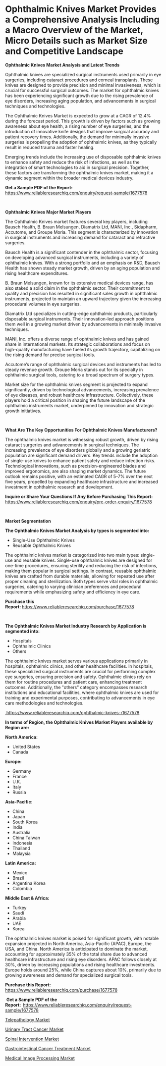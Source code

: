 <p><h1>Ophthalmic Knives Market Provides a Comprehensive Analysis Including a Macro Overview of the Market, Micro Details such as Market Size and Competitive Landscape</h1></p><p><strong>Ophthalmic Knives Market Analysis and Latest Trends</strong></p>
<p><p>Ophthalmic knives are specialized surgical instruments used primarily in eye surgeries, including cataract procedures and corneal transplants. These knives are designed to provide precision and minimal invasiveness, which is crucial for successful surgical outcomes. The market for ophthalmic knives has been experiencing significant growth due to the rising prevalence of eye disorders, increasing aging population, and advancements in surgical techniques and technologies.</p><p>The Ophthalmic Knives Market is expected to grow at a CAGR of 12.4% during the forecast period. This growth is driven by factors such as growing awareness about eye health, a rising number of eye surgeries, and the introduction of innovative knife designs that improve surgical accuracy and patient recovery times. Additionally, the demand for minimally invasive surgeries is propelling the adoption of ophthalmic knives, as they typically result in reduced trauma and faster healing.</p><p>Emerging trends include the increasing use of disposable ophthalmic knives to enhance safety and reduce the risk of infections, as well as the integration of smart technologies to aid in surgical precision. Together, these factors are transforming the ophthalmic knives market, making it a dynamic segment within the broader medical devices industry.</p></p>
<p><strong>Get a Sample PDF of the Report:&nbsp;</strong> <a href="https://www.reliableresearchiq.com/enquiry/request-sample/1677578?utm_campaign=1896&utm_medium=2&utm_source=Github&utm_content=ia&utm_term=03032025&utm_id=ophthalmic-knives">https://www.reliableresearchiq.com/enquiry/request-sample/1677578</a></p>
<p>&nbsp;</p>
<p><strong>Ophthalmic Knives Major Market Players</strong></p>
<p><p>The Ophthalmic Knives market features several key players, including Bausch Health, B. Braun Melsungen, Diamatrix Ltd, MANI, Inc., Sidapharm, Accutome, and Groupe Moria. This segment is characterized by innovation in surgical instruments and increasing demand for cataract and refractive surgeries.</p><p>Bausch Health is a significant contender in the ophthalmic sector, focusing on developing advanced surgical instruments, including a variety of ophthalmic knives. With a strong portfolio and an emphasis on R&D, Bausch Health has shown steady market growth, driven by an aging population and rising healthcare expenditures.</p><p>B. Braun Melsungen, known for its extensive medical devices range, has also staked a solid claim in the ophthalmic sector. Their commitment to quality and precision has resulted in significant sales growth in ophthalmic instruments, projected to maintain an upward trajectory given the increasing procedural volumes in eye surgeries.</p><p>Diamatrix Ltd specializes in cutting-edge ophthalmic products, particularly disposable surgical instruments. Their innovation-led approach positions them well in a growing market driven by advancements in minimally invasive techniques.</p><p>MANI, Inc. offers a diverse range of ophthalmic knives and has gained share in international markets. Its strategic collaborations and focus on high-quality manufacturing have fueled its growth trajectory, capitalizing on the rising demand for precise surgical tools. </p><p>Accutome’s range of ophthalmic surgical devices and instruments has led to steady revenue growth. Groupe Moria stands out for its specialty in ophthalmic surgical tools, catering to a broad spectrum of surgery types.</p><p>Market size for the ophthalmic knives segment is projected to expand significantly, driven by technological advancements, increasing prevalence of eye diseases, and robust healthcare infrastructure. Collectively, these players hold a critical position in shaping the future landscape of the ophthalmic instruments market, underpinned by innovation and strategic growth initiatives.</p></p>
<p>&nbsp;</p>
<p><strong>What Are The Key Opportunities For Ophthalmic Knives Manufacturers?</strong></p>
<p><p>The ophthalmic knives market is witnessing robust growth, driven by rising cataract surgeries and advancements in surgical techniques. The increasing prevalence of eye disorders globally and a growing geriatric population are significant demand drivers. Key trends include the adoption of single-use knives to enhance patient safety and reduce infection risks. Technological innovations, such as precision-engineered blades and improved ergonomics, are also shaping market dynamics. The future outlook remains positive, with an estimated CAGR of 5-7% over the next five years, propelled by expanding healthcare infrastructure and increased investment in ophthalmic research and development.</p></p>
<p><strong>Inquire or Share Your Questions If Any Before Purchasing This Report:</strong> <a href="https://www.reliableresearchiq.com/enquiry/pre-order-enquiry/1677578?utm_campaign=1896&utm_medium=2&utm_source=Github&utm_content=ia&utm_term=03032025&utm_id=ophthalmic-knives">https://www.reliableresearchiq.com/enquiry/pre-order-enquiry/1677578</a></p>
<p>&nbsp;</p>
<p><strong>Market Segmentation</strong></p>
<p><strong>The Ophthalmic Knives Market Analysis by types is segmented into:</strong></p>
<p><ul><li>Single-Use Ophthalmic Knives</li><li>Reusable Ophthalmic Knives</li></ul></p>
<p><p>The ophthalmic knives market is categorized into two main types: single-use and reusable knives. Single-use ophthalmic knives are designed for one-time procedures, ensuring sterility and reducing the risk of infections, making them popular in surgical settings. In contrast, reusable ophthalmic knives are crafted from durable materials, allowing for repeated use after proper cleaning and sterilization. Both types serve vital roles in ophthalmic surgeries, catering to varying clinician preferences and procedural requirements while emphasizing safety and efficiency in eye care.</p></p>
<p><strong>Purchase this Report:&nbsp;</strong><a href="https://www.reliableresearchiq.com/purchase/1677578?utm_campaign=1896&utm_medium=2&utm_source=Github&utm_content=ia&utm_term=03032025&utm_id=ophthalmic-knives">https://www.reliableresearchiq.com/purchase/1677578</a></p>
<p>&nbsp;</p>
<p><strong>The Ophthalmic Knives Market Industry Research by Application is segmented into:</strong></p>
<p><ul><li>Hospitals</li><li>Ophthalmic Clinics</li><li>Others</li></ul></p>
<p><p>The ophthalmic knives market serves various applications primarily in hospitals, ophthalmic clinics, and other healthcare facilities. In hospitals, these specialized surgical instruments are crucial for performing complex eye surgeries, ensuring precision and safety. Ophthalmic clinics rely on them for routine procedures and patient care, enhancing treatment outcomes. Additionally, the "others" category encompasses research institutions and educational facilities, where ophthalmic knives are used for training and experimental purposes, contributing to advancements in eye care methodologies and technologies.</p></p>
<p><a href="https://www.reliableresearchiq.com/ophthalmic-knives-r1677578?utm_campaign=1896&utm_medium=2&utm_source=Github&utm_content=ia&utm_term=03032025&utm_id=ophthalmic-knives">&nbsp;https://www.reliableresearchiq.com/ophthalmic-knives-r1677578</a></p>
<p><strong>In terms of Region, the Ophthalmic Knives Market Players available by Region are:</strong></p>
<p>
    <p> <strong> North America: </strong>
        <ul>
            <li>United States</li>
            <li>Canada</li>
        </ul>
        </p> 
    <p> <strong> Europe: </strong>
        <ul>
            <li>Germany</li>
            <li>France</li>
            <li>U.K.</li>
            <li>Italy</li>
            <li>Russia</li>
        </ul>
        </p> 
    <p> <strong> Asia-Pacific: </strong>
        <ul>
            <li>China</li>
            <li>Japan</li>
            <li>South Korea</li>
            <li>India</li>
            <li>Australia</li>
            <li>China Taiwan</li>
            <li>Indonesia</li>
            <li>Thailand</li>
            <li>Malaysia</li>
        </ul>
        </p> 
    <p> <strong> Latin America: </strong>
        <ul>
            <li>Mexico</li>
            <li>Brazil</li>
            <li>Argentina Korea</li>
            <li>Colombia</li>
        </ul>
        </p> 
    <p> <strong> Middle East & Africa: </strong>
        <ul>
            <li>Turkey</li>
            <li>Saudi</li>
            <li>Arabia</li>
            <li>UAE</li>
            <li>Korea</li>
        </ul>
    </p>
    </p>
<p><p>The ophthalmic knives market is poised for significant growth, with notable expansion projected in North America, Asia-Pacific (APAC), Europe, the USA, and China. North America is anticipated to dominate the market, accounting for approximately 35% of the total share due to advanced healthcare infrastructure and rising eye disorders. APAC follows closely at 30%, driven by increasing populations and rising healthcare investments. Europe holds around 25%, while China captures about 10%, primarily due to growing awareness and demand for specialized surgical tools.</p></p>
<p><strong>Purchase this Report: </strong><a href="https://www.reliableresearchiq.com/purchase/1677578?utm_campaign=1896&utm_medium=2&utm_source=Github&utm_content=ia&utm_term=03032025&utm_id=ophthalmic-knives">https://www.reliableresearchiq.com/purchase/1677578</a></p>
<p>&nbsp;<strong>Get a Sample PDF of the Report:&nbsp;&nbsp;</strong><a href="https://www.reliableresearchiq.com/enquiry/request-sample/1677578?utm_campaign=1896&utm_medium=2&utm_source=Github&utm_content=ia&utm_term=03032025&utm_id=ophthalmic-knives">https://www.reliableresearchiq.com/enquiry/request-sample/1677578</a></p>
<p><strong></strong></p>
<p><p><a href="https://github.com/siertnamba7u/Market-Research-Report-List-1/blob/main/telepathology-market.md?utm_campaign=1896&utm_medium=2&utm_source=Github&utm_content=ia&utm_term=03032025&utm_id=ophthalmic-knives">Telepathology Market</a></p><p><a href="https://github.com/zakkistuey/Market-Research-Report-List-1/blob/main/urinary-tract-cancer-market.md?utm_campaign=1896&utm_medium=2&utm_source=Github&utm_content=ia&utm_term=03032025&utm_id=ophthalmic-knives">Urinary Tract Cancer Market</a></p><p><a href="https://github.com/balkanalazar/Market-Research-Report-List-1/blob/main/spinal-intervention-market.md?utm_campaign=1896&utm_medium=2&utm_source=Github&utm_content=ia&utm_term=03032025&utm_id=ophthalmic-knives">Spinal Intervention Market</a></p><p><a href="https://github.com/lillybosakoi/Market-Research-Report-List-1/blob/main/gastrointestinal-cancer-treatment-market.md?utm_campaign=1896&utm_medium=2&utm_source=Github&utm_content=ia&utm_term=03032025&utm_id=ophthalmic-knives">Gastrointestinal Cancer Treatment Market</a></p><p><a href="https://github.com/boyertrull4r/Market-Research-Report-List-1/blob/main/medical-image-processing-market.md?utm_campaign=1896&utm_medium=2&utm_source=Github&utm_content=ia&utm_term=03032025&utm_id=ophthalmic-knives">Medical Image Processing Market</a></p></p>